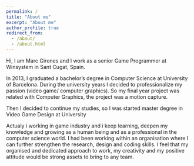 ```yaml
---
permalink: /
title: "About me"
excerpt: "About me"
author_profile: true
redirect_from: 
  - /about/
  - /about.html
---
```



Hi, I am Marc Girones and I work as a senior Game Programmer at Winsystem in Sant Cugat, Spain. 

In 2013, I graduated a bachelor’s degree in Computer Science at University of Barcelona. During the university years I decided to professionalize my passion (video game/ computer graphics). So my final year project was related with Computer Graphics, the project was a motion capture. 

Then I decided to continue my studies, so I was started master degree in Video Game Design at University 


Actualy i working in game industry and i keep learning, deepen my knowledge and growing as a human being and as a professional in the computer science world. I had been working within an organisation where I can further strengthen the research, design and coding skills. I feel that my organised and dedicated approach to work, my creativity and my positive attitude would be strong assets to bring to any team.

